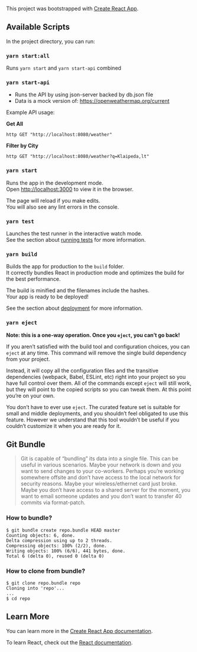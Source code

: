 This project was bootstrapped with [Create React App](https://github.com/facebook/create-react-app).


## Available Scripts

In the project directory, you can run:

### `yarn start:all`

Runs `yarn start` and `yarn start-api` combined

### `yarn start-api`

- Runs the API by using json-server backed by db.json file
- Data is a mock version of: https://openweathermap.org/current


Example API usage:

**Get All**
```shell script
http GET "http://localhost:8080/weather"
```

**Filter by City**
```shell script
http GET "http://localhost:8080/weather?q=Klaipeda,lt"
```

### `yarn start`

Runs the app in the development mode.<br />
Open [http://localhost:3000](http://localhost:3000) to view it in the browser.

The page will reload if you make edits.<br />
You will also see any lint errors in the console.

### `yarn test`

Launches the test runner in the interactive watch mode.<br />
See the section about [running tests](https://facebook.github.io/create-react-app/docs/running-tests) for more information.

### `yarn build`

Builds the app for production to the `build` folder.<br />
It correctly bundles React in production mode and optimizes the build for the best performance.

The build is minified and the filenames include the hashes.<br />
Your app is ready to be deployed!

See the section about [deployment](https://facebook.github.io/create-react-app/docs/deployment) for more information.

### `yarn eject`

**Note: this is a one-way operation. Once you `eject`, you can’t go back!**

If you aren’t satisfied with the build tool and configuration choices, you can `eject` at any time. This command will remove the single build dependency from your project.

Instead, it will copy all the configuration files and the transitive dependencies (webpack, Babel, ESLint, etc) right into your project so you have full control over them. All of the commands except `eject` will still work, but they will point to the copied scripts so you can tweak them. At this point you’re on your own.

You don’t have to ever use `eject`. The curated feature set is suitable for small and middle deployments, and you shouldn’t feel obligated to use this feature. However we understand that this tool wouldn’t be useful if you couldn’t customize it when you are ready for it.

## Git Bundle

> Git is capable of “bundling” its data into a single file. This can be useful in various scenarios. Maybe your network is down and you want to send changes to your co-workers. Perhaps you’re working somewhere offsite and don’t have access to the local network for security reasons. Maybe your wireless/ethernet card just broke. Maybe you don’t have access to a shared server for the moment, you want to email someone updates and you don’t want to transfer 40 commits via format-patch.

### How to bundle?

```shell script
$ git bundle create repo.bundle HEAD master
Counting objects: 6, done.
Delta compression using up to 2 threads.
Compressing objects: 100% (2/2), done.
Writing objects: 100% (6/6), 441 bytes, done.
Total 6 (delta 0), reused 0 (delta 0)
```

### How to clone from bundle?

```shell script
$ git clone repo.bundle repo
Cloning into 'repo'...
...
$ cd repo
```
  

## Learn More

You can learn more in the [Create React App documentation](https://facebook.github.io/create-react-app/docs/getting-started).

To learn React, check out the [React documentation](https://reactjs.org/).

